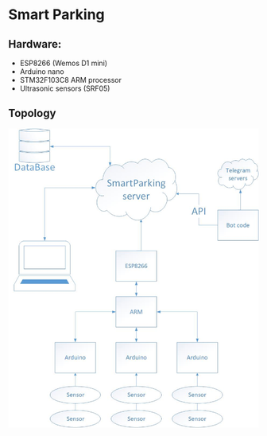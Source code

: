 # Smart Parking
## Hardware:
* ESP8266 (Wemos D1 mini)
* Arduino nano
* STM32F103C8 ARM processor
* Ultrasonic sensors (SRF05)
## Topology
![topology](Drawing1.jpg)
